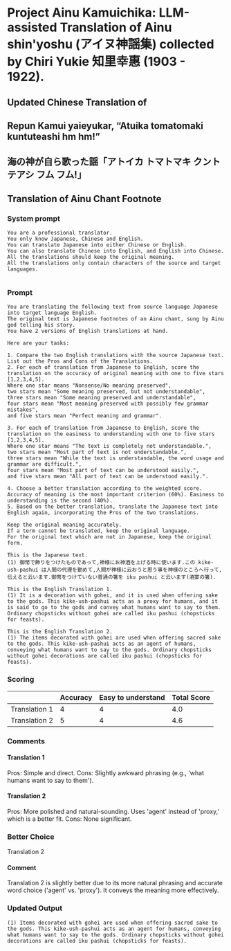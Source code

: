 # Project Ainu Kamuichika: LLM-assisted Translation of Ainu shin'yoshu (アイヌ神謡集) collected by Chiri Yukie 知里幸惠 (1903 - 1922).

## Updated Chinese Translation of

## Repun Kamui yaieyukar, “Atuika tomatomaki kuntuteashi hm hm!” 
## 海の神が自ら歌った謡「アトイカ トマトマキ クントテアシ フム フム!」
## Translation of Ainu Chant Footnote

### System prompt
```
You are a professional translator. 
You only know Japanese, Chinese and English. 
You can translate Japanese into either Chinese or English. 
You can also translate Chinese into English, and English into Chinese.
All the translations should keep the original meaning.
All the translations only contain characters of the source and target languages.


```

### Prompt
```
You are translating the following text from source language Japanese into target language English. 
The original text is Japanese footnotes of an Ainu chant, sung by Ainu god telling his story. 
You have 2 versions of English translations at hand.

Here are your tasks:

1. Compare the two English translations with the source Japanese text. List out the Pros and Cons of the Translations.
2. For each of translation from Japanese to English, score the translation on the accuracy of original meaning with one to five stars [1,2,3,4,5].
Where one star means "Nonsense/No meaning preserved",
two stars mean "Some meaning preserved, but not understandable",
three stars mean "Some meaning preserved and understandable",
four stars mean "Most meaning preserved with possibly few grammar mistakes",
and five stars mean "Perfect meaning and grammar".

3. For each of translation from Japanese to English, score the translation on the easiness to understanding with one to five stars [1,2,3,4,5].
Where one star means "The text is completely not understandable.",
two stars mean "Most part of text is not understandable.",
three stars mean "While the text is understandable, the word usage and grammar are difficult.",
four stars mean "Most part of text can be understood easily.",
and five stars mean "All part of text can be understood easily.".

4. Choose a better translation according to the weighted score. Accuracy of meaning is the most important criterion (60%). Easiness to understanding is the second (40%).
5. Based on the better translation, translate the Japanese text into English again, incorporating the Pros of the two translations.

Keep the original meaning accurately. 
If a term cannot be translated, keep the original language.
For the original text which are not in Japanese, keep the original form. 

This is the Japanese text.
(1) 御幣で飾りをつけたものであって,神様にお神酒を上げる時に使います.この kike-ush-pashui は人間の代理を勤めて,人間が神様に云おうと思う事を神様のところへ行って,伝えると云います.御幣をつけていない普通の箸を iku pashui と云います(酒宴の箸).

This is the English Translation 1.
(1) It is a decoration with gohei, and it is used when offering sake to the gods. This kike-ush-pashui acts as a proxy for humans, and it is said to go to the gods and convey what humans want to say to them. Ordinary chopsticks without gohei are called iku pashui (chopsticks for feasts).

This is the English Translation 2.
(1) The items decorated with gohei are used when offering sacred sake to the gods. This kike-ush-pashui acts as an agent of humans, conveying what humans want to say to the gods. Ordinary chopsticks without gohei decorations are called iku pashui (chopsticks for feasts).

```
### Scoring

|               | Accuracy | Easy to understand |  Total Score |
| ------------- | -------- | ------------------ | ------------ | 
| Translation 1 | 4 | 4 |  4.0 |
| Translation 2 | 5 | 4 |  4.6 |

### Comments
#### Translation 1
Pros: Simple and direct. Cons: Slightly awkward phrasing (e.g., 'what humans want to say to them').

#### Translation 2
Pros: More polished and natural-sounding. Uses 'agent' instead of 'proxy,' which is a better fit. Cons: None significant.

### Better Choice
Translation 2
#### Comment
Translation 2 is slightly better due to its more natural phrasing and accurate word choice ('agent' vs. 'proxy'). It conveys the meaning more effectively.

### Updated Output
```
(1) Items decorated with gohei are used when offering sacred sake to the gods. This kike-ush-pashui acts as an agent for humans, conveying what humans want to say to the gods. Ordinary chopsticks without gohei decorations are called iku pashui (chopsticks for feasts).
```

